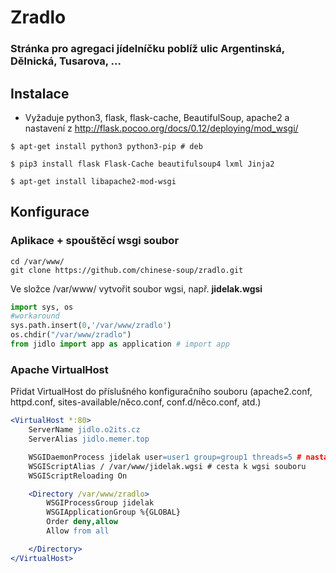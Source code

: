 # Zradlo
### Stránka pro agregaci jídelníčku poblíž ulic Argentinská, Dělnická, Tusarova, ...

## Instalace
* Vyžaduje python3, flask, flask-cache, BeautifulSoup, apache2 a nastavení z http://flask.pocoo.org/docs/0.12/deploying/mod_wsgi/
```shell
$ apt-get install python3 python3-pip # deb
```
```shell
$ pip3 install flask Flask-Cache beautifulsoup4 lxml Jinja2
```
```shell
$ apt-get install libapache2-mod-wsgi
```

## Konfigurace
### Aplikace + spouštěcí wsgi soubor
```shell
cd /var/www/ 
git clone https://github.com/chinese-soup/zradlo.git
```
Ve složce /var/www/ vytvořit soubor wgsi, např. **jidelak.wgsi**
```python
import sys, os
#workaround
sys.path.insert(0,'/var/www/zradlo')
os.chdir("/var/www/zradlo")
from jidlo import app as application # import app
```

### Apache VirtualHost
Přidat VirtualHost do příslušného konfiguračního souboru (apache2.conf, httpd.conf, sites-available/něco.conf, conf.d/něco.conf, atd.)
```apache
<VirtualHost *:80>
    ServerName jidlo.o2its.cz
    ServerAlias jidlo.memer.top       

    WSGIDaemonProcess jidelak user=user1 group=group1 threads=5 # nastavit dle potreby!
    WSGIScriptAlias / /var/www/jidelak.wgsi # cesta k wgsi souboru
    WSGIScriptReloading On

    <Directory /var/www/zradlo>
        WSGIProcessGroup jidelak
        WSGIApplicationGroup %{GLOBAL}
        Order deny,allow
        Allow from all

    </Directory>
</VirtualHost>

```


